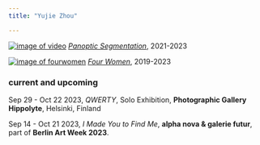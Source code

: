 ```yaml
---
title: "Yujie Zhou"

---
```


[![image of video](/images/moa23_video1.jpg)](https://yujiezhou.xyz/panoptic_segmentation/)
[*Panoptic Segmentation*](https://yujiezhou.xyz/panoptic_segmentation/), 2021-2023



[![image of fourwomen](/images/4.jpg)](https://yujiezhou.xyz/four_women/)
[*Four Women*](https://yujiezhou.xyz/four_women/), 2019-2023




### **current and upcoming**

Sep 29 - Oct 22 2023, *QWERTY*, Solo Exhibition, **Photographic Gallery Hippolyte**, Helsinki, Finland    

Sep 14 - Oct 21 2023, *I Made You to Find Me*, **alpha nova & galerie futur**, part of **Berlin Art Week 2023**. 